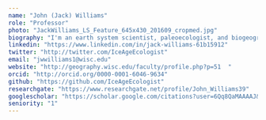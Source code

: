 ```yaml
---
name: "John (Jack) Williams"
role: "Professor"
photo: "JackWilliams_LS_Feature_645x430_201609_cropmed.jpg"
biography: "I'm an earth system scientist, paleoecologist, and biogeographer who studies species responses to past and future climate change. Research themes include novel climates and communities, abrupt change, megaherbivore extinctions, paleoecoinformatics, and data-model synthesis. I am a professor in Geography and am the former Director of the Center for Climatic Research."
linkedin: "https://www.linkedin.com/in/jack-williams-61b15912"
twitter: "http://twitter.com/IceAgeEcologist"
email: "jwwilliams1@wisc.edu"
website: "http://geography.wisc.edu/faculty/profile.php?p=51  "
orcid: "http://orcid.org/0000-0001-6046-9634"
github: "https://github.com/IceAgeEcologist"
researchgate: "https://www.researchgate.net/profile/John_Williams39"
googlescholar: "https://scholar.google.com/citations?user=6Qq8QaMAAAAJ&hl=en"
seniority: "1"
---
```

